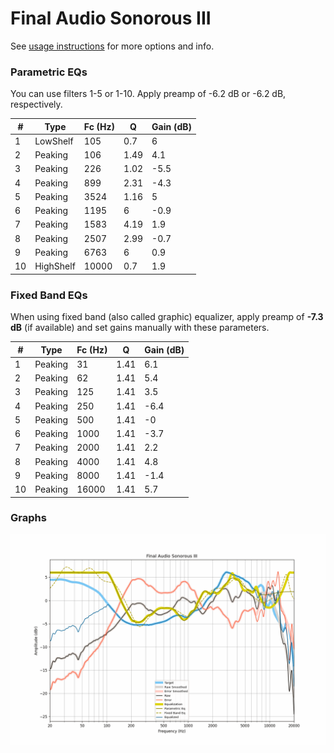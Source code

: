 # Final Audio Sonorous III
See [usage instructions](https://github.com/jaakkopasanen/AutoEq#usage) for more options and info.

### Parametric EQs
You can use filters 1-5 or 1-10. Apply preamp of -6.2 dB or -6.2 dB, respectively.

|   # | Type      |   Fc (Hz) |    Q |   Gain (dB) |
|-----|-----------|-----------|------|-------------|
|   1 | LowShelf  |       105 | 0.7  |         6   |
|   2 | Peaking   |       106 | 1.49 |         4.1 |
|   3 | Peaking   |       226 | 1.02 |        -5.5 |
|   4 | Peaking   |       899 | 2.31 |        -4.3 |
|   5 | Peaking   |      3524 | 1.16 |         5   |
|   6 | Peaking   |      1195 | 6    |        -0.9 |
|   7 | Peaking   |      1583 | 4.19 |         1.9 |
|   8 | Peaking   |      2507 | 2.99 |        -0.7 |
|   9 | Peaking   |      6763 | 6    |         0.9 |
|  10 | HighShelf |     10000 | 0.7  |         1.9 |

### Fixed Band EQs
When using fixed band (also called graphic) equalizer, apply preamp of **-7.3 dB** (if available) and set gains manually with these parameters.

|   # | Type    |   Fc (Hz) |    Q |   Gain (dB) |
|-----|---------|-----------|------|-------------|
|   1 | Peaking |        31 | 1.41 |         6.1 |
|   2 | Peaking |        62 | 1.41 |         5.4 |
|   3 | Peaking |       125 | 1.41 |         3.5 |
|   4 | Peaking |       250 | 1.41 |        -6.4 |
|   5 | Peaking |       500 | 1.41 |        -0   |
|   6 | Peaking |      1000 | 1.41 |        -3.7 |
|   7 | Peaking |      2000 | 1.41 |         2.2 |
|   8 | Peaking |      4000 | 1.41 |         4.8 |
|   9 | Peaking |      8000 | 1.41 |        -1.4 |
|  10 | Peaking |     16000 | 1.41 |         5.7 |

### Graphs
![](./Final%20Audio%20Sonorous%20III.png)

